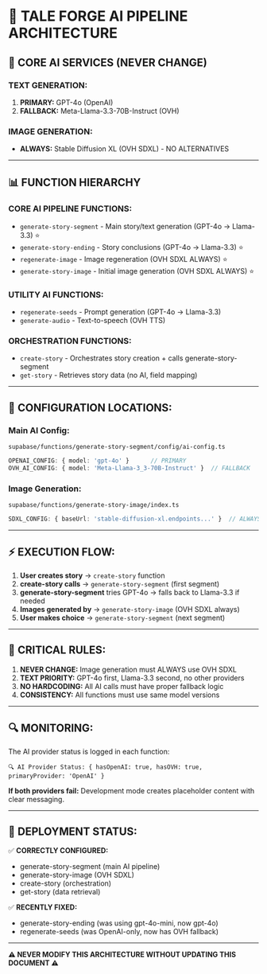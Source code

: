 # 🚀 TALE FORGE AI PIPELINE ARCHITECTURE

## 🎯 **CORE AI SERVICES (NEVER CHANGE)**

### **TEXT GENERATION:**
1. **PRIMARY:** GPT-4o (OpenAI) 
2. **FALLBACK:** Meta-Llama-3.3-70B-Instruct (OVH)

### **IMAGE GENERATION:**
- **ALWAYS:** Stable Diffusion XL (OVH SDXL) - NO ALTERNATIVES

---

## 📊 **FUNCTION HIERARCHY**

### **CORE AI PIPELINE FUNCTIONS:**
- `generate-story-segment` - Main story/text generation (GPT-4o → Llama-3.3) ⭐
- `generate-story-ending` - Story conclusions (GPT-4o → Llama-3.3) ⭐
- `regenerate-image` - Image regeneration (OVH SDXL ALWAYS) ⭐
- `generate-story-image` - Initial image generation (OVH SDXL ALWAYS) ⭐

### **UTILITY AI FUNCTIONS:**
- `regenerate-seeds` - Prompt generation (GPT-4o → Llama-3.3)
- `generate-audio` - Text-to-speech (OVH TTS)

### **ORCHESTRATION FUNCTIONS:**
- `create-story` - Orchestrates story creation + calls generate-story-segment
- `get-story` - Retrieves story data (no AI, field mapping)

---

## 🔧 **CONFIGURATION LOCATIONS:**

### **Main AI Config:**
`supabase/functions/generate-story-segment/config/ai-config.ts`
```typescript
OPENAI_CONFIG: { model: 'gpt-4o' }      // PRIMARY
OVH_AI_CONFIG: { model: 'Meta-Llama-3_3-70B-Instruct' }  // FALLBACK
```

### **Image Generation:**
`supabase/functions/generate-story-image/index.ts`
```typescript
SDXL_CONFIG: { baseUrl: 'stable-diffusion-xl.endpoints...' }  // ALWAYS
```

---

## ⚡ **EXECUTION FLOW:**

1. **User creates story** → `create-story` function
2. **create-story calls** → `generate-story-segment` (first segment)
3. **generate-story-segment** tries GPT-4o → falls back to Llama-3.3 if needed
4. **Images generated by** → `generate-story-image` (OVH SDXL always)
5. **User makes choice** → `generate-story-segment` (next segment)

---

## 🚨 **CRITICAL RULES:**

1. **NEVER CHANGE:** Image generation must ALWAYS use OVH SDXL
2. **TEXT PRIORITY:** GPT-4o first, Llama-3.3 second, no other providers
3. **NO HARDCODING:** All AI calls must have proper fallback logic
4. **CONSISTENCY:** All functions must use same model versions

---

## 🔍 **MONITORING:**

The AI provider status is logged in each function:
```
🔍 AI Provider Status: { hasOpenAI: true, hasOVH: true, primaryProvider: 'OpenAI' }
```

**If both providers fail:** Development mode creates placeholder content with clear messaging.

---

## 🎯 **DEPLOYMENT STATUS:**

✅ **CORRECTLY CONFIGURED:**
- generate-story-segment (main AI pipeline)
- generate-story-image (OVH SDXL)
- create-story (orchestration)
- get-story (data retrieval)

✅ **RECENTLY FIXED:**
- generate-story-ending (was using gpt-4o-mini, now gpt-4o)
- regenerate-seeds (was OpenAI-only, now has OVH fallback)

---

**⚠️ NEVER MODIFY THIS ARCHITECTURE WITHOUT UPDATING THIS DOCUMENT ⚠️**